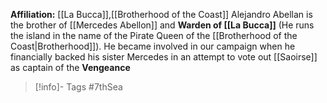 **Affiliation:** [[La Bucca]],[[Brotherhood of the Coast]]
Alejandro Abellan is the brother of [[Mercedes Abellon]] and **Warden of [[La Bucca]]** (He runs the island in the name of the Pirate Queen of the [[Brotherhood of the Coast|Brotherhood]]).  He became involved in our campaign when he financially backed his sister Mercedes in an attempt to vote out [[Saoirse]] as captain of the **Vengeance**

> [!info]- Tags
> #7thSea 